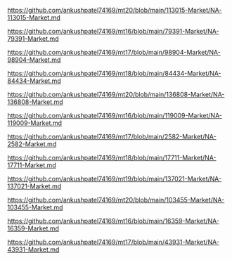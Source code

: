 <p><a href="https://github.com/ankushpatel74169/mt20/blob/main/113015-Market/NA-113015-Market.md">https://github.com/ankushpatel74169/mt20/blob/main/113015-Market/NA-113015-Market.md</a></p><p><a href="https://github.com/ankushpatel74169/mt16/blob/main/79391-Market/NA-79391-Market.md">https://github.com/ankushpatel74169/mt16/blob/main/79391-Market/NA-79391-Market.md</a></p><p><a href="https://github.com/ankushpatel74169/mt17/blob/main/98904-Market/NA-98904-Market.md">https://github.com/ankushpatel74169/mt17/blob/main/98904-Market/NA-98904-Market.md</a></p><p><a href="https://github.com/ankushpatel74169/mt18/blob/main/84434-Market/NA-84434-Market.md">https://github.com/ankushpatel74169/mt18/blob/main/84434-Market/NA-84434-Market.md</a></p><p><a href="https://github.com/ankushpatel74169/mt20/blob/main/136808-Market/NA-136808-Market.md">https://github.com/ankushpatel74169/mt20/blob/main/136808-Market/NA-136808-Market.md</a></p><p><a href="https://github.com/ankushpatel74169/mt16/blob/main/119009-Market/NA-119009-Market.md">https://github.com/ankushpatel74169/mt16/blob/main/119009-Market/NA-119009-Market.md</a></p><p><a href="https://github.com/ankushpatel74169/mt17/blob/main/2582-Market/NA-2582-Market.md">https://github.com/ankushpatel74169/mt17/blob/main/2582-Market/NA-2582-Market.md</a></p><p><a href="https://github.com/ankushpatel74169/mt18/blob/main/17711-Market/NA-17711-Market.md">https://github.com/ankushpatel74169/mt18/blob/main/17711-Market/NA-17711-Market.md</a></p><p><a href="https://github.com/ankushpatel74169/mt19/blob/main/137021-Market/NA-137021-Market.md">https://github.com/ankushpatel74169/mt19/blob/main/137021-Market/NA-137021-Market.md</a></p><p><a href="https://github.com/ankushpatel74169/mt20/blob/main/103455-Market/NA-103455-Market.md">https://github.com/ankushpatel74169/mt20/blob/main/103455-Market/NA-103455-Market.md</a></p><p><a href="https://github.com/ankushpatel74169/mt16/blob/main/16359-Market/NA-16359-Market.md">https://github.com/ankushpatel74169/mt16/blob/main/16359-Market/NA-16359-Market.md</a></p><p><a href="https://github.com/ankushpatel74169/mt17/blob/main/43931-Market/NA-43931-Market.md">https://github.com/ankushpatel74169/mt17/blob/main/43931-Market/NA-43931-Market.md</a></p>
